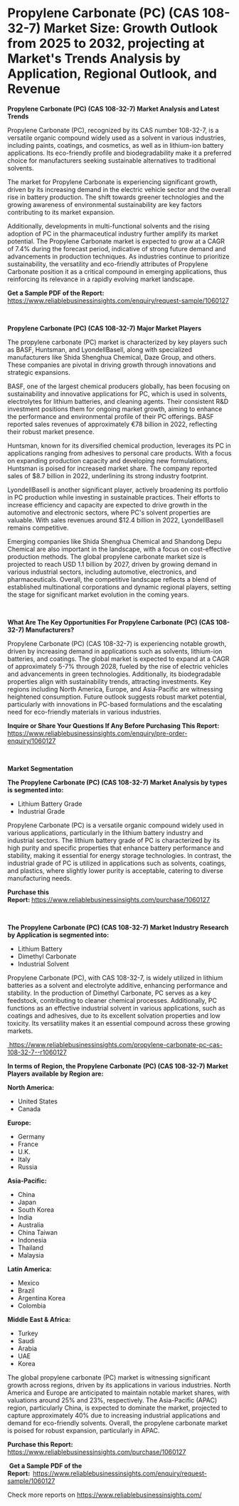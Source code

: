 <p><h1>Propylene Carbonate (PC) (CAS 108-32-7) Market Size: Growth Outlook from 2025 to 2032, projecting at Market's Trends Analysis by Application, Regional Outlook, and Revenue</h1></p><p><strong>Propylene Carbonate (PC) (CAS 108-32-7) Market Analysis and Latest Trends</strong></p>
<p><p>Propylene Carbonate (PC), recognized by its CAS number 108-32-7, is a versatile organic compound widely used as a solvent in various industries, including paints, coatings, and cosmetics, as well as in lithium-ion battery applications. Its eco-friendly profile and biodegradability make it a preferred choice for manufacturers seeking sustainable alternatives to traditional solvents. </p><p>The market for Propylene Carbonate is experiencing significant growth, driven by its increasing demand in the electric vehicle sector and the overall rise in battery production. The shift towards greener technologies and the growing awareness of environmental sustainability are key factors contributing to its market expansion. </p><p>Additionally, developments in multi-functional solvents and the rising adoption of PC in the pharmaceutical industry further amplify its market potential. The Propylene Carbonate market is expected to grow at a CAGR of 7.4% during the forecast period, indicative of strong future demand and advancements in production techniques. As industries continue to prioritize sustainability, the versatility and eco-friendly attributes of Propylene Carbonate position it as a critical compound in emerging applications, thus reinforcing its relevance in a rapidly evolving market landscape.</p></p>
<p><strong>Get a Sample PDF of the Report:&nbsp;</strong> <a href="https://www.reliablebusinessinsights.com/enquiry/request-sample/1060127?utm_campaign=904&utm_medium=2&utm_source=Github&utm_content=ia&utm_term=22032025&utm_id=propylene-carbonate-pc-cas-108-32-7">https://www.reliablebusinessinsights.com/enquiry/request-sample/1060127</a></p>
<p>&nbsp;</p>
<p><strong>Propylene Carbonate (PC) (CAS 108-32-7) Major Market Players</strong></p>
<p><p>The propylene carbonate (PC) market is characterized by key players such as BASF, Huntsman, and LyondellBasell, along with specialized manufacturers like Shida Shenghua Chemical, Daze Group, and others. These companies are pivotal in driving growth through innovations and strategic expansions.</p><p>BASF, one of the largest chemical producers globally, has been focusing on sustainability and innovative applications for PC, which is used in solvents, electrolytes for lithium batteries, and cleaning agents. Their consistent R&D investment positions them for ongoing market growth, aiming to enhance the performance and environmental profile of their PC offerings. BASF reported sales revenues of approximately €78 billion in 2022, reflecting their robust market presence.</p><p>Huntsman, known for its diversified chemical production, leverages its PC in applications ranging from adhesives to personal care products. With a focus on expanding production capacity and developing new formulations, Huntsman is poised for increased market share. The company reported sales of $8.7 billion in 2022, underlining its strong industry footprint.</p><p>LyondellBasell is another significant player, actively broadening its portfolio in PC production while investing in sustainable practices. Their efforts to increase efficiency and capacity are expected to drive growth in the automotive and electronic sectors, where PC's solvent properties are valuable. With sales revenues around $12.4 billion in 2022, LyondellBasell remains competitive.</p><p>Emerging companies like Shida Shenghua Chemical and Shandong Depu Chemical are also important in the landscape, with a focus on cost-effective production methods. The global propylene carbonate market size is projected to reach USD 1.1 billion by 2027, driven by growing demand in various industrial sectors, including automotive, electronics, and pharmaceuticals. Overall, the competitive landscape reflects a blend of established multinational corporations and dynamic regional players, setting the stage for significant market evolution in the coming years.</p></p>
<p>&nbsp;</p>
<p><strong>What Are The Key Opportunities For Propylene Carbonate (PC) (CAS 108-32-7) Manufacturers?</strong></p>
<p><p>Propylene Carbonate (PC) (CAS 108-32-7) is experiencing notable growth, driven by increasing demand in applications such as solvents, lithium-ion batteries, and coatings. The global market is expected to expand at a CAGR of approximately 5-7% through 2028, fueled by the rise of electric vehicles and advancements in green technologies. Additionally, its biodegradable properties align with sustainability trends, attracting investments. Key regions including North America, Europe, and Asia-Pacific are witnessing heightened consumption. Future outlook suggests robust market potential, particularly with innovations in PC-based formulations and the escalating need for eco-friendly materials in various industries.</p></p>
<p><strong>Inquire or Share Your Questions If Any Before Purchasing This Report:</strong> <a href="https://www.reliablebusinessinsights.com/enquiry/pre-order-enquiry/1060127?utm_campaign=904&utm_medium=2&utm_source=Github&utm_content=ia&utm_term=22032025&utm_id=propylene-carbonate-pc-cas-108-32-7">https://www.reliablebusinessinsights.com/enquiry/pre-order-enquiry/1060127</a></p>
<p>&nbsp;</p>
<p><strong>Market Segmentation</strong></p>
<p><strong>The Propylene Carbonate (PC) (CAS 108-32-7) Market Analysis by types is segmented into:</strong></p>
<p><ul><li>Lithium Battery Grade</li><li>Industrial Grade</li></ul></p>
<p><p>Propylene Carbonate (PC) is a versatile organic compound widely used in various applications, particularly in the lithium battery industry and industrial sectors. The lithium battery grade of PC is characterized by its high purity and specific properties that enhance battery performance and stability, making it essential for energy storage technologies. In contrast, the industrial grade of PC is utilized in applications such as solvents, coatings, and plastics, where slightly lower purity is acceptable, catering to diverse manufacturing needs.</p></p>
<p><strong>Purchase this Report:&nbsp;</strong><a href="https://www.reliablebusinessinsights.com/purchase/1060127?utm_campaign=904&utm_medium=2&utm_source=Github&utm_content=ia&utm_term=22032025&utm_id=propylene-carbonate-pc-cas-108-32-7">https://www.reliablebusinessinsights.com/purchase/1060127</a></p>
<p>&nbsp;</p>
<p><strong>The Propylene Carbonate (PC) (CAS 108-32-7) Market Industry Research by Application is segmented into:</strong></p>
<p><ul><li>Lithium Battery</li><li>Dimethyl Carbonate</li><li>Industrial Solvent</li></ul></p>
<p><p>Propylene Carbonate (PC), with CAS 108-32-7, is widely utilized in lithium batteries as a solvent and electrolyte additive, enhancing performance and stability. In the production of Dimethyl Carbonate, PC serves as a key feedstock, contributing to cleaner chemical processes. Additionally, PC functions as an effective industrial solvent in various applications, such as coatings and adhesives, due to its excellent solvation properties and low toxicity. Its versatility makes it an essential compound across these growing markets.</p></p>
<p><a href="https://www.reliablebusinessinsights.com/propylene-carbonate-pc-cas-108-32-7--r1060127?utm_campaign=904&utm_medium=2&utm_source=Github&utm_content=ia&utm_term=22032025&utm_id=propylene-carbonate-pc-cas-108-32-7">&nbsp;https://www.reliablebusinessinsights.com/propylene-carbonate-pc-cas-108-32-7--r1060127</a></p>
<p><strong>In terms of Region, the Propylene Carbonate (PC) (CAS 108-32-7) Market Players available by Region are:</strong></p>
<p>
    <p> <strong> North America: </strong>
        <ul>
            <li>United States</li>
            <li>Canada</li>
        </ul>
        </p> 
    <p> <strong> Europe: </strong>
        <ul>
            <li>Germany</li>
            <li>France</li>
            <li>U.K.</li>
            <li>Italy</li>
            <li>Russia</li>
        </ul>
        </p> 
    <p> <strong> Asia-Pacific: </strong>
        <ul>
            <li>China</li>
            <li>Japan</li>
            <li>South Korea</li>
            <li>India</li>
            <li>Australia</li>
            <li>China Taiwan</li>
            <li>Indonesia</li>
            <li>Thailand</li>
            <li>Malaysia</li>
        </ul>
        </p> 
    <p> <strong> Latin America: </strong>
        <ul>
            <li>Mexico</li>
            <li>Brazil</li>
            <li>Argentina Korea</li>
            <li>Colombia</li>
        </ul>
        </p> 
    <p> <strong> Middle East & Africa: </strong>
        <ul>
            <li>Turkey</li>
            <li>Saudi</li>
            <li>Arabia</li>
            <li>UAE</li>
            <li>Korea</li>
        </ul>
    </p>
    </p>
<p><p>The global propylene carbonate (PC) market is witnessing significant growth across regions, driven by its applications in various industries. North America and Europe are anticipated to maintain notable market shares, with valuations around 25% and 23%, respectively. The Asia-Pacific (APAC) region, particularly China, is expected to dominate the market, projected to capture approximately 40% due to increasing industrial applications and demand for eco-friendly solvents. Overall, the propylene carbonate market is poised for robust expansion, particularly in APAC.</p></p>
<p><strong>Purchase this Report: </strong><a href="https://www.reliablebusinessinsights.com/purchase/1060127?utm_campaign=904&utm_medium=2&utm_source=Github&utm_content=ia&utm_term=22032025&utm_id=propylene-carbonate-pc-cas-108-32-7">https://www.reliablebusinessinsights.com/purchase/1060127</a></p>
<p>&nbsp;<strong>Get a Sample PDF of the Report:&nbsp;&nbsp;</strong><a href="https://www.reliablebusinessinsights.com/enquiry/request-sample/1060127?utm_campaign=904&utm_medium=2&utm_source=Github&utm_content=ia&utm_term=22032025&utm_id=propylene-carbonate-pc-cas-108-32-7">https://www.reliablebusinessinsights.com/enquiry/request-sample/1060127</a></p>
<p><strong></strong></p>
<p>Check more reports on <a href="https://www.reliablebusinessinsights.com/?utm_campaign=904&utm_medium=2&utm_source=Github&utm_content=ia&utm_term=22032025&utm_id=propylene-carbonate-pc-cas-108-32-7">https://www.reliablebusinessinsights.com/</a></p>